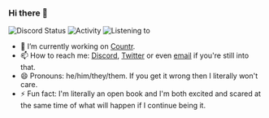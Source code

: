 ### Hi there 👋

![Discord Status](https://24-7.promise.solutions/me/status.svg)
![Activity](https://24-7.promise.solutions/me/activity.svg)
![Listening to](https://24-7.promise.solutions/me/spotify.svg)

- 🔭 I’m currently working on [Countr](https://github.com/countr/bot).
- 📫 How to reach me: [Discord](https://promise.solutions/discord), [Twitter](https://twitter.com/GleenyPromise) or even [email](mailto:me@promise.solutions) if you're still into that.
- 😄 Pronouns: he/him/they/them. If you get it wrong then I literally won't care.
- ⚡ Fun fact: I'm literally an open book and I'm both excited and scared at the same time of what will happen if I continue being it.

